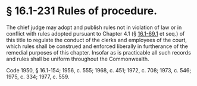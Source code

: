 # § 16.1-231 Rules of procedure.

<p>The chief judge may adopt and publish rules not in violation of law or in conflict with rules adopted pursuant to Chapter 4.1 (§ <a href='http://law.lis.virginia.gov/vacode/16.1-69.1/'>16.1-69.1</a> et seq.) of this title to regulate the conduct of the clerks and employees of the court, which rules shall be construed and enforced liberally in furtherance of the remedial purposes of this chapter. Insofar as is practicable all such records and rules shall be uniform throughout the Commonwealth.</p><p>Code 1950, § 16.1-154; 1956, c. 555; 1968, c. 451; 1972, c. 708; 1973, c. 546; 1975, c. 334; 1977, c. 559.</p>